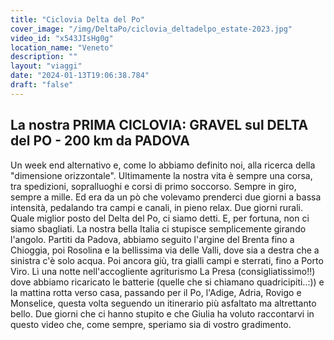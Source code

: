 ```yaml
---
title: "Ciclovia Delta del Po"
cover_image: "/img/DeltaPo/ciclovia_deltadelpo_estate-2023.jpg"
video_id: "x543JIsHg0g"
location_name: "Veneto"
description: ""
layout: "viaggi"
date: "2024-01-13T19:06:38.784"
draft: "false"
---
```


## La nostra PRIMA CICLOVIA: GRAVEL sul DELTA del PO - 200 km da PADOVA

Un week end alternativo e, come lo abbiamo definito noi, alla ricerca della "dimensione orizzontale".
Ultimamente la nostra vita è sempre una corsa, tra spedizioni, sopralluoghi e corsi di primo soccorso. Sempre in giro, sempre a mille. Ed era da un pò che volevamo prenderci due giorni a bassa intensità, pedalando tra campi e canali, in pieno relax. Due giorni rurali.
Quale miglior posto del Delta del Po, ci siamo detti. E, per fortuna, non ci siamo sbagliati. La nostra bella Italia ci stupisce semplicemente girando l'angolo.
Partiti da Padova, abbiamo seguito l'argine del Brenta fino a Chioggia, poi Rosolina e la bellissima via delle Valli, dove sia a destra che a sinistra c'è solo acqua. Poi ancora giù, tra gialli campi e sterrati, fino a Porto Viro.
Lì una notte nell'accogliente agriturismo La Presa (consigliatissimo!!) dove abbiamo ricaricato le batterie (quelle che si chiamano quadricipiti..:)) e la mattina rotta verso casa, passando per il Po, l'Adige, Adria, Rovigo e Monselice, questa volta seguendo un itinerario più asfaltato ma altrettanto bello.
Due giorni che ci hanno stupito e che Giulia ha voluto raccontarvi in questo video che, come sempre, speriamo sia di vostro gradimento.
